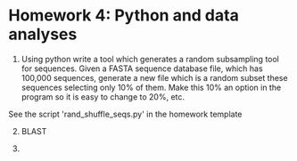 Homework 4: Python and data analyses
===========================


1. Using python write a tool which generates a random subsampling tool
for sequences. Given a FASTA sequence database file, which has 100,000
sequences, generate a new file which is a random subset these
sequences selecting only 10% of them. Make this 10% an option in the
program so it is easy to change to 20%, etc.

See the script 'rand_shuffle_seqs.py' in the homework template
 
2. BLAST

3. 


